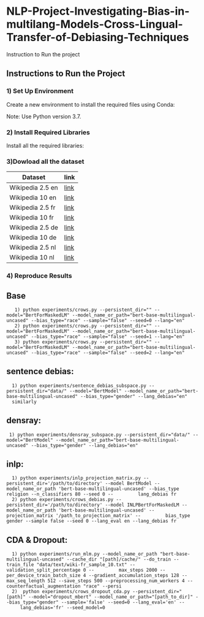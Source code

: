 # NLP-Project-Investigating-Bias-in-multilang-Models-Cross-Lingual-Transfer-of-Debiasing-Techniques

Instruction to Run the project 

## Instructions to Run the Project

### 1) Set Up Environment
Create a new environment to install the required files using Conda:


Note: Use Python version 3.7.

### 2) Install Required Libraries
Install all the required libraries:



### 3)Dowload all the dataset 


|Dataset | link|
|--------|----------|
|Wikipedia 2.5 en |[link](https://drive.google.com/file/d/1nGcRFOBep_M7HjvC_qM-9JFee_rWQRQO/view?usp=sharing)|
|Wikipedia 10 en  |[link](https://drive.google.com/file/d/1yQbZMGuUa3taP_xoGThRq0vkb9Kj0uC-/view?usp=sharing)|
|Wikipedia 2.5 fr |[link](https://drive.google.com/file/d/1TAQYkB9kniSX5-2IppPJR8xiTbMFRwrx/view?usp=sharing)|
|Wikipedia 10 fr  |[link](https://drive.google.com/file/d/1HEQ-55kH4BIGBHU_84FsyMZwLg3kgwJX/view?usp=sharing)
|Wikipedia 2.5 de |[link](https://drive.google.com/file/d/1RRizrCShzT7yk8hRMDN6Zj-HoyfqQkPt/view?usp=sharing)| 
|Wikipedia 10 de  |[link](https://drive.google.com/file/d/1pvKXfK-oyfE-_j1M3BL4LD94XT10p4go/view?usp=sharing)|
|Wikipedia 2.5 nl |[link](https://drive.google.com/file/d/1jCUWl0kT0TJsljeMZvZEkC4tEWjSxMM8/view?usp=sharing)|
|Wikipedia 10 nl  |[link](https://drive.google.com/file/d/1Mhn0kG2MZi36CNImBNDhiiNSXh-h9-Uc/view?usp=sharing)| 

### 4) Reproduce Results

   ## Base
      
       1) python experiments/crows.py --persistent_dir="" --model="BertForMaskedLM" --model_name_or_path="bert-base-multilingual-uncased" --bias_type="race" --sample="false" --seed=0 --lang="en"
       2) python experiments/crows.py --persistent_dir="" --model="BertForMaskedLM" --model_name_or_path="bert-base-multilingual-uncased" --bias_type="race" --sample="false" --seed=1 --lang="en"
       3) python experiments/crows.py --persistent_dir="" --model="BertForMaskedLM" --model_name_or_path="bert-base-multilingual-uncased" --bias_type="race" --sample="false" --seed=2 --lang="en"
      
   ##  sentence debias:
      1) python experiments/sentence_debias_subspace.py --persistent_dir="data/" --model="BertModel" --model_name_or_path="bert-base-multilingual-uncased" --bias_type="gender" --lang_debias="en"
      similarly
  ##  densray: 
     1) python experiments/densray_subspace.py --persistent_dir="data/" --model="BertModel" --model_name_or_path="bert-base-multilingual-uncased" --bias_type="gender" --lang_debias="en"
  ## inlp:

      1) python experiments/inlp_projection_matrix.py --persistent_dir='/path/to/directory' --model BertModel --model_name_or_path 'bert-base-multilingual-uncased' --bias_type religion --n_classifiers 80 --seed 0 --         lang_debias fr
      2) python experiments/crows_debias.py --persistent_dir='/path/to/directory' --model INLPBertForMaskedLM --model_name_or_path 'bert-base-multilingual-uncased' --projection_matrix '/path_to_projection_matrix' --         bias_type gender --sample false --seed 0 --lang_eval en --lang_debias fr

   ## CDA & Dropout:
   
      1) python experiments/run_mlm.py --model_name_or_path "bert-base-multilingual-uncased" --cache_dir "[path]/cache/" --do_train --train_file "data/text/wiki-fr_sample_10.txt" --validation_split_percentage 0 --         max_steps 2000 --per_device_train_batch_size 4 --gradient_accumulation_steps 128 --max_seq_length 512 --save_steps 500 --preprocessing_num_workers 4 --counterfactual_augmentation "race" --persi
      2)  python experiments/crows_dropout_cda.py --persistent_dir="[path]" --model="dropout_mbert" --model_name_or_path="[path_to_dir]" --bias_type="gender" --sample='false' --seed=0 --lang_eval='en' --          
         lang_debias='fr' --seed_model=0







   
      
